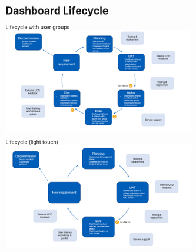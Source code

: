 # Dashboard Lifecycle

Lifecycle with user groups
![Lifecycle with user groups](images/dashboard_lifecycle_nhsd.png)

Lifecycle (light touch)
![Lifecycle without user groups](images/dashboard_lifecycle_nhse.png)
